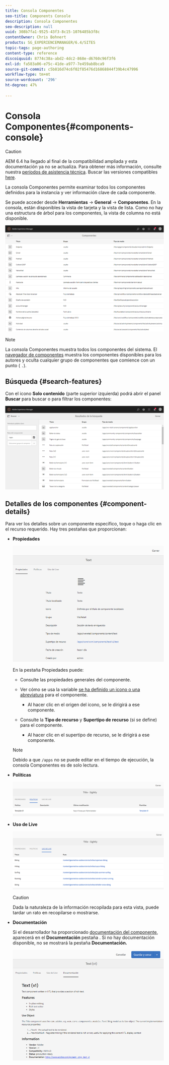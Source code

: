```yaml
---
title: Consola Componentes
seo-title: Components Console
description: Consola Componentes
seo-description: null
uuid: 308b7fa1-9525-43f3-8c15-1076485b3f8c
contentOwner: Chris Bohnert
products: SG_EXPERIENCEMANAGER/6.4/SITES
topic-tags: page-authoring
content-type: reference
discoiquuid: 8774c38a-abd2-4dc2-868e-d6760c96f3f6
exl-id: fa583a06-e75c-41de-a977-7e459ab8bca9
source-git-commit: c5b816d74c6f02f85476d16868844f39b4c47996
workflow-type: tm+mt
source-wordcount: '296'
ht-degree: 47%

---
```


# Consola Componentes{#components-console}

>[!CAUTION]
>
>AEM 6.4 ha llegado al final de la compatibilidad ampliada y esta documentación ya no se actualiza. Para obtener más información, consulte nuestra [períodos de asistencia técnica](https://helpx.adobe.com/es/support/programs/eol-matrix.html). Buscar las versiones compatibles [here](https://experienceleague.adobe.com/docs/).

La consola Componentes permite examinar todos los componentes definidos para la instancia y ver información clave de cada componente.

Se puede acceder desde **Herramientas** -> **General** -> **Componentes**. En la consola, están disponibles la vista de tarjeta y la vista de lista. Como no hay una estructura de árbol para los componentes, la vista de columna no está disponible.

![chlimage_1-301](assets/chlimage_1-301.png)

>[!NOTE]
>
>La consola Componentes muestra todos los componentes del sistema. El [navegador de componentes](/help/sites-authoring/author-environment-tools.md#components-browser) muestra los componentes disponibles para los autores y oculta cualquier grupo de componentes que comience con un punto ( `.`).

## Búsqueda {#search-features}

Con el icono **Solo contenido** (parte superior izquierda) podrá abrir el panel **Buscar** para buscar o para filtrar los componentes: 

![chlimage_1-302](assets/chlimage_1-302.png)

## Detalles de los componentes {#component-details}

Para ver los detalles sobre un componente específico, toque o haga clic en el recurso requerido. Hay tres pestañas que proporcionan:

* **Propiedades**

   ![screen_shot_2018-03-27at165847](assets/screen_shot_2018-03-27at165847.png)

   En la pestaña Propiedades puede:

   * Consulte las propiedades generales del componente.
   * Ver cómo se usa la variable [se ha definido un icono o una abreviatura](/help/sites-developing/components-basics.md#component-icon-in-touch-ui) para el componente.

      * Al hacer clic en el origen del icono, se le dirigirá a ese componente.
   * Consulte la **Tipo de recurso** y **Supertipo de recurso** (si se define) para el componente.

      * Al hacer clic en el supertipo de recurso, se le dirigirá a ese componente.
   >[!NOTE]
   >
   >Debido a que `/apps` no se puede editar en el tiempo de ejecución, la consola Componentes es de solo lectura.

* **Políticas**

   ![chlimage_1-303](assets/chlimage_1-303.png)

* **Uso de Live**

   ![chlimage_1-304](assets/chlimage_1-304.png)

   >[!CAUTION]
   >
   >Dada la naturaleza de la información recopilada para esta vista, puede tardar un rato en recopilarse o mostrarse. 

* **Documentación**

   Si el desarrollador ha proporcionado [documentación del componente](/help/sites-developing/developing-components.md#documenting-your-component), aparecerá en el **Documentación** pestaña . Si no hay documentación disponible, no se mostrará la pestaña **Documentación.**

   ![chlimage_1-305](assets/chlimage_1-305.png)
